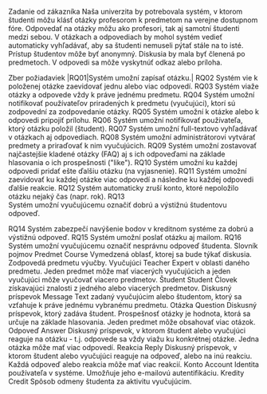 Zadanie od zákazníka
Naša univerzita by potrebovala systém, v ktorom študenti môžu klásť otázky profesorom k predmetom na verejne dostupnom fóre. Odpovedať na otázky môžu ako profesori, tak aj samotní študenti medzi sebou. V otázkach a odpovediach by mohol systém vedieť automaticky vyhľadávať, aby sa študenti nemuseli pýtať stále na to isté. Prístup študentov môže byť anonymný. Diskusia by mala byť členená po predmetoch. V odpovedi sa môže vyskytnúť odkaz alebo príloha.

Zber požiadaviek
|RQ01|Systém umožní zapísať otázku.|
RQ02	Systém vie k položenej otázke zaevidovať jednu alebo viac odpovedí.
RQ03	Systém viaže otázky a odpovede vždy k práve jednému predmetu.
RQ04	Systém umožní notifikovať používateľov priradených k predmetu (vyučujúci), ktorí sú zodpovední za zodpovedanie otázky.
RQ05	Systém umožní k otázke alebo k odpovedi pripojiť prílohu.
RQ06	Systém umožní notifikovať používateľa, ktorý otázku položil (študent).
RQ07	Systém umožní full-textovo vyhľadávať v otázkach aj odpovediach.
RQ08	Systém umožní administrátorovi vytvárať predmety a priraďovať k nim vyučujúcich.
RQ09	Systém umožní zostavovať najčastejšie kladené otázky (FAQ) aj s ich odpoveďami na základe hlasovania o ich prospešnosti ("like").
RQ10	Systém umožní ku každej odpovedi pridať ešte ďalšiu otázku (na vyjasnenie).
RQ11	Systém umožní zaevidovať ku každej otázke viac odpovedí a následne ku každej odpovedi ďalšie reakcie.
RQ12	Systém automaticky zruší konto, ktoré nepoložilo otázku nejaký čas (napr. rok).
RQ13	
Systém umožní vyučujúcemu označiť dobrú a výstižnú študentovu odpoveď.

RQ14	Systém zabezpečí navýšenie bodov v kreditnom systéme za dobrú a výstižnú odpoveď.
RQ15	Systém umožní poslať otázku aj mailom.
RQ16	Systém umožní vyučujúcemu označiť nesprávnu odpoveď študenta.
Slovník pojmov
Predmet	Course	Vymedzená oblasť, ktorej sa bude týkať diskusia. Zodpovedá predmetu výučby.
Vyučujúci	Teacher	Expert v oblasti daného predmetu. Jeden predmet môže mať viacerých vyučujúcich a jeden vyučujúci môže vyučovať viacero predmetov.
Študent	Student	Človek získavajúci znalosti z jedného alebo viacerých predmetov.
Diskusný príspevok	Message	Text zadaný vyučujúcim alebo študentom, ktorý sa vzťahuje k práve jednému vybranému predmetu.
Otázka	Question	Diskusný príspevok, ktorý zadáva študent. Prospešnosť otázky je hodnota, ktorá sa určuje na základe hlasovania. Jeden predmet môže obsahovať viac otázok.
Odpoveď	Answer	Diskusný príspevok, v ktorom študent alebo vyučujúci reaguje na otázku - t.j. odpovede sa vždy viažu ku konkrétnej otázke. Jedna otázka môže mať viac odpovedí.
Reakcia	Reply	Diskusný príspevok, v ktorom študent alebo vyučujúci reaguje na odpoveď, alebo na inú reakciu. Každá odpoveď alebo reakcia môže mať viac reakcií.
Konto	Account	Identita používateľa v systéme. Umožňuje jeho e-mailovú autentifikáciu.
Kredity	Credit	Spôsob odmeny študenta za aktivitu vyučujúcim.
